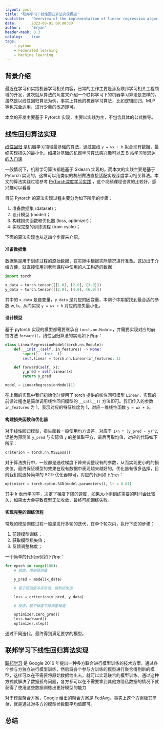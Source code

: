 ```yaml
---
layout: post
title: '联邦学习下线性回归算法实现概述'
subtitle:   "Overview of the implementation of linear regression algorithm under federated learning"
date:       2023-09-01 09:00:00
author:     "Bryan"
header-mask: 0.3
catalog:    true
tags:
    - python
    - Federated learning
    - Machine learning
---
```


## 背景介绍
最近在学习和实践机器学习相关内容，日常的工作主要是涉及联邦学习相关工程领域的开发，这次就从算法的角度来介绍一个联邦学习下的机器学习算法是怎样的。虽然是以线性回归算法为例，事实上其他的机器学习算法，比如逻辑回归，MLP 等也完全适用，进行少量的改造即可。

本文的开发主要基于 Pytorch 实现，主要以实践为主，不包含具体的公式推导。

## 线性回归算法实现
[线性回归](https://zh.wikipedia.org/wiki/%E7%B7%9A%E6%80%A7%E5%9B%9E%E6%AD%B8) 是机器学习领域最基础的算法，通过直线 `y = wx + b` 拟合现有数据，最终实现损失的最小化。如果对基础的机器学习算法感兴趣可以去 B 站学习[吴恩达的入门课](https://www.bilibili.com/video/BV19B4y1W76i?p=1&vd_source=7b994c4c6ab1cc3449aaae9c1ca56843)

一般情况下，机器学习算法都是基于 Sklearn 实现的，而本文的实践主要是基于 Pytorch 实现的，这样可以用类似的机制做法直接适配实现深度学习相关算法。本文的算法实践过程参考 [PyTorch深度学习实践](https://www.bilibili.com/video/BV1Y7411d7Ys/?vd_source=7b994c4c6ab1cc3449aaae9c1ca56843) ，这个视频课程也做的比较好，感兴趣可以看看

目前 Pytorch 的算法实现过程主要分为如下所示的步骤：

1. 准备数据集 (dataset)；
2. 设计模型 (model)；
3. 构建损失函数和优化器 (loss, optimizer)；
4. 实现完整的训练流程 (train cycle)；

下面的算法实现也从这四个步骤来介绍。

#### 准备数据集
数据集是用于训练过程的原始数据，在实际中根据实际情况进行准备。这边出于介绍方便，就直接使用刘老师课程中使用的人工构造的数据：

```python
import torch

x_data = torch.tensor([[1.0], [2.0], [3.0]])
y_data = torch.tensor([[2.0], [4.0], [6.0]])
```

其中的 `x_data` 是自变量，`y_data` 是对应的因变量，本例子中期望找到最合适的参数 w, b，从而实现 `y = wx + b` 对应的损失最小化。

#### 设计模型
基于 pytorch 实现的模型都需要继承自 `torch.nn.Module`，并需要实现对应的前馈方法 `forward()`，线性回归算法的实现如下所示：

```python
class LinearRegressionModel(torch.nn.Module):
    def __init__(self, in_features) -> None:
        super().__init__()
        self.linear = torch.nn.Linear(in_features, 1)

    def forward(self, x):
        y_pred = self.linear(x)
        return y_pred

model = LinearRegressionModel(1)

```

在上面的实现中我们初始化时使用了 torch 提供的线性回归模型 `Linear`，实现的前馈过程也是简单调用线性回归模型的 `__call__()` 方法即可。我们传入的参数 `in_features` 为 1，表示对应的特征维度为 1，对应一维线性函数 `y = wx + b`。

#### 构建损失函数和优化器
对于线性回归模型，损失函数一般使用均方误差，对应于 `1/n * (y_pred - y)^2`, 误差为预测值 `y_pred` 与实际值 `y` 的差值取平方，最后再取均值，对应的代码如下所示：

```python
criterion = torch.nn.MSELoss()
```

对于算法执行中，一般都是通过梯度下降来调整现有的参数，从而实现更小的的损失值，最终保证模型的效果在现有数据中表现越来越好的。优化器有很多选择，目前我们就选择简单的 SGD 优化器即可，对应的代码如下所示：

```python
optimizer = torch.optim.SGD(model.parameters(), lr = 0.01)
```

其中 lr 表示学习率，决定了梯度下降的速度，如果太小则训练需要的时间会比较久，如果太大会导致模型无法收敛，最终可能训练失败。

#### 实现完整的训练流程
常规的模型训练过程一般是进行多轮的迭代，在单个轮次内，执行下面的步骤：

1. 前馈模型训练；
2. 获取模型损失值；
3. 反馈调整梯度；

一个简单的代码示例如下所示：

```python
for epoch in range(100):
    # 前馈，得到预测值

    y_pred = model(x_data)

    # 基于预测值与实际值，得到损失值

    loss = criterion(y_pred, y_data)

    # 反馈，基于梯度下降调整梯度

    optimizer.zero_grad()
    loss.backward()
    optimizer.step()
```

通过不同迭代，最终得到满足要求的模型。

## 联邦学习下线性回归算法实现
[联邦学习](https://cloud.google.com/architecture/federated-learning-google-cloud?hl=zh-cn) 是 Google 2016 年提出一种多方联合进行模型训练的技术方案，通过各个参与方独立进行模型训练，然后将各个参与方训练的模型进行聚合得到新的模型，这样可以在不需要将原始数据给出去，就可以实现联合的模型训练。通过这种方式就解决了数据孤岛问题，各方都可以在不需要拿到其他方隐私数据的情况下就获得了使用这些数据训练出更好模型的能力

对于模型聚合方案，Google 给出的聚合方案是 [FedAvg](https://arxiv.org/abs/1602.05629)，事实上这个方案极其简单，就是通过对多方的模型参数取平均值即可。






## 总结


